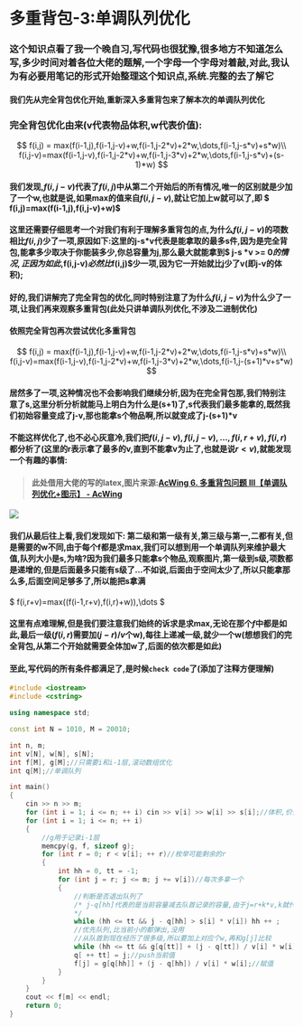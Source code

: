# 多重背包-3:单调队列优化

### 这个知识点看了我一个晚自习,写代码也很犹豫,很多地方不知道怎么写,多少时间对着各位大佬的题解,一个字母一个字母对着敲,对此,我认为有必要用笔记的形式开始整理这个知识点,系统.完整的去了解它

#### 我们先从完全背包优化开始,重新深入多重背包来了解本次的单调队列优化

### 完全背包优化由来(v代表物品体积,w代表价值):

$$
f(i,j) = max(f(i-1,j),f(i-1,j-v)+w,f(i-1,j-2*v)+2*w,\dots,f(i-1,j-s*v)+s*w)\\
f(i,j-v)=max(f(i-1,j-v),f(i-1,j-2*v)+w,f(i-1,j-3*v)+2*w,\dots,f(i-1,j-s*v)+(s-1)*w)
$$



#### 我们发现,$f(i,j-v)$代表了$f(i,j)$中从第二个开始后的所有情况,唯一的区别就是少加了一个w,也就是说,如果max的值来自$f(i,j-v)$,就让它加上w就可以了,即 $ f(i,j)=max(f(i-1,j),f(i,j-v)+w)$

#### 这里还需要仔细思考一个对我们有利于理解多重背包的点,为什么$f(i,j-v)$的项数相比$f(i,j)$少了一项,原因如下:这里的j-s*v代表是能拿取的最多s件,因为是完全背包,能拿多少取决于你能装多少,你总容量为j,那么最大就能拿到$ j-s *v >= 0$的情况,正因为如此,$f(i,j-v)$必然比$f(i,j)$少一项,因为它一开始就比j少了v(即j-v的体积);

#### 好的,我们讲解完了完全背包的优化,同时特别注意了为什么$f(i,j-v)$为什么少了一项,让我们再来观察多重背包(此处只讲单调队列优化,不涉及二进制优化)

#### 依照完全背包再次尝试优化多重背包

$$
f(i,j) = max(f(i-1,j),f(i-1,j-v)+w,f(i-1,j-2*v)+2*w,\dots,f(i-1,j-s*v)+s*w)\\
f(i,j-v)=max(f(i-1,j-v),f(i-1,j-2*v)+w,f(i-1,j-3*v)+2*w,\dots,f(i-1,j-(s+1)*v+s*w)
$$

#### 居然多了一项,这种情况也不会影响我们继续分析,因为在完全背包那,我们特别注意了s,这里分析分析就能马上明白为什么是(s+1)了,s代表我们最多能拿的,既然我们初始容量变成了j-v,那也能拿s个物品啊,所以就变成了j-(s+1)*v

#### 不能这样优化了,也不必心灰意冷,我们把$f(i,j-v),f(i,j-v),\dots,f(i,r+v),f(i,r)$都分析了(这里的r表示拿了最多的v,直到不能拿v为止了,也就是说$r<v$),就能发现一个有趣的事情:

> #### 此处借用大佬的写的latex,图片来源:[AcWing 6. 多重背包问题 III【单调队列优化+图示】 - AcWing](https://www.acwing.com/solution/content/53507/)

![](.\photos\多重单调.png)

#### 我们从最后往上看,我们发现如下: 第二级和第一级有关,第三级与第一,二都有关,但是需要的w不同,由于每个f都是求max,我们可以想到用一个单调队列来维护最大值,队列大小是s,为啥?因为我们最多只能拿s个物品,观察图片,第一级到s级,项数都是递增的,但是后面最多只能有s级了...不如说,后面由于空间太少了,所以只能拿那么多,后面空间足够多了,所以能把s拿满

$ f(i,r+v)=max((f(i-1,r+v),f(i,r)+w)),\dots $

#### 这里有点难理解,但是我们要注意我们始终的诉求是求max,无论在那个$f$中都是如此,最后一级($f(i,r)$需要加$(j-r)/v$个w),每往上递减一级,就少一个w(想想我们的完全背包,从第二个开始就需要全体加w了,后面的依次都是如此)

#### 至此,写代码的所有条件都满足了,是时候`check code`了(添加了注释方便理解)

```c++
#include <iostream>
#include <cstring>

using namespace std;

const int N = 1010, M = 20010;

int n, m;
int v[N], w[N], s[N];
int f[M], g[M];//只需要i和i-1层,滚动数组优化
int q[M];//单调队列

int main()
{
    cin >> n >> m;
    for (int i = 1; i <= n; ++ i) cin >> v[i] >> w[i] >> s[i];//体积,价值,最多能拿的数量
    for (int i = 1; i <= n; ++ i)
    {
        //g用于记录i-1层
        memcpy(g, f, sizeof g);
        for (int r = 0; r < v[i]; ++ r)//枚举可能剩余的r
        {
            int hh = 0, tt = -1;
            for (int j = r; j <= m; j += v[i])//每次多拿一个
            {
                //判断是否退出队列了
               	/* j-q[hh]代表的是当前容量减去队首记录的容量,由于j=r+k*v,k就代表了经过了多少层,由于差距最多为s,所以不能超过s*v
               	*/
                while (hh <= tt && j - q[hh] > s[i] * v[i]) hh ++ ;
                //优先队列,比当前小的都弹出,没用
                //从队首到现在经历了很多级,所以要加上对应个w,再和g[j]比较
                while (hh <= tt && g[q[tt]] + (j - q[tt]) / v[i] * w[i] <= g[j]) -- tt;
                q[ ++ tt] = j;//push当前值
                f[j] = g[q[hh]] + (j - q[hh]) / v[i] * w[i];//赋值
            }
        }
    }
    cout << f[m] << endl;
    return 0;
}

```

